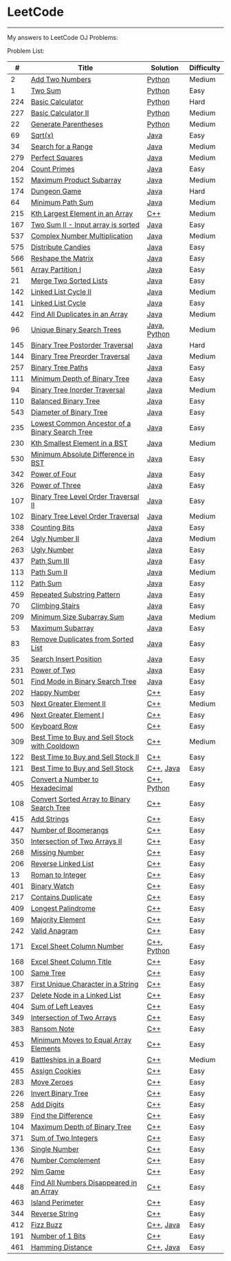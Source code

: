 # LeetCode
-----
  My answers to LeetCode OJ Problems:
	
  Problem List:

| # | Title | Solution | Difficulty |
|---| ----- | -------- | ---------- |
|2|[Add Two Numbers](https://leetcode.com/problems/add-two-numbers/) | [Python](./algorithms/python/2_add_two_numbers/add_two_numbers.py)| Medium |
|1|[Two Sum](https://leetcode.com/problems/two-sum/) | [Python](./algorithms/python/1_two_sum/two_sum.py)|Easy|
|224|[Basic Calculator](https://leetcode.com/problems/basic-calculator/) | [Python](./algorithms/python/224_basic_calculator/basic_calculator.py)|Hard|
|227|[Basic Calculator II](https://leetcode.com/problems/basic-calculator-ii/) | [Python](./algorithms/python/227_basic_calculator_ii/basic_calculator_ii.py)|Medium|
|22|[Generate Parentheses](https://leetcode.com/problems/generate-parentheses/) | [Python](./algorithms/python/22_generate_parentheses/generate_parentheses.py)|Medium|
|69|[Sqrt(x)](https://leetcode.com/problems/sqrtx/) | [Java](./algorithms/java/69_sqrt_x/sqrt_x.java)|Easy|
|34|[Search for a Range](https://leetcode.com/problems/search-for-a-range/) | [Java](./algorithms/java/34_search_for_a_range/search_for_a_range.java)|Medium|
|279|[Perfect Squares](https://leetcode.com/problems/perfect-squares/) | [Java](./algorithms/java/279_perfect_squares/perfect_squares.java)|Medium|
|204|[Count Primes](https://leetcode.com/problems/count-primes/) | [Java](./algorithms/java/204_count_primes/count_primes.java)|Easy|
|152|[Maximum Product Subarray](https://leetcode.com/submissions/detail/) | [Java](./algorithms/java/152_maximum_product_subarray/maximum_product_subarray.java)|Medium|
|174|[Dungeon Game](https://leetcode.com/problems/dungeon-game/) | [Java](./algorithms/java/174_dungeon_game/dungeon_game.java)|Hard|
|64|[Minimum Path Sum](https://leetcode.com/problems/minimum-path-sum/) | [Java](./algorithms/java/64_minimum_path_sum/minimum_path_sum.java)|Medium|
|215|[Kth Largest Element in an Array](https://leetcode.com/problems/kth-largest-element-in-an-array/) | [C++](./algorithms/cpp/215_kth_largest_element_in_an_array/215_kth_largest_element_in_an_array.cpp)|Medium|
|167|[Two Sum II - Input array is sorted](https://leetcode.com/problems/two-sum-ii-input-array-is-sorted/) | [Java](./algorithms/java/167_two_Sum_II/)|Easy|
|537|[Complex Number Multiplication](https://leetcode.com/problems/complex-number-multiplication/) | [Java](./algorithms/java/537_complex_number_multiplication/)|Medium|
|575|[Distribute Candies](https://leetcode.com/problems/distribute-candies/) | [Java](./algorithms/java/575_distribute_candies/)|Easy|
|566|[Reshape the Matrix](https://leetcode.com/problems/reshape-the-matrix/) | [Java](./algorithms/java/566_reshape_the_matrix/)|Easy|
|561|[Array Partition I](https://leetcode.com/problems/array-partition-i/) | [Java](./algorithms/java/561_array_partition_I/)|Easy|
|21|[Merge Two Sorted Lists](https://leetcode.com/problems/merge-two-sorted-lists/) | [Java](./algorithms/java/21_merge_two_sorted_lists/)|Easy|
|142|[Linked List Cycle II](https://leetcode.com/problems/linked-list-cycle-ii/) | [Java](./algorithms/java/142_linked_list_cycle_II/)|Medium|
|141|[Linked List Cycle](https://leetcode.com/problems/linked-list-cycle/) | [Java](./algorithms/java/141_linked_list_cycle/)|Easy|
|442|[Find All Duplicates in an Array](https://leetcode.com/problems/find-all-duplicates-in-an-array/) | [Java](./algorithms/java/442_find_all_duplicates_in_an_array/)|Medium|
|96|[Unique Binary Search Trees](https://leetcode.com/problems/unique-binary-search-trees/) | [Java](./algorithms/java/96_unique_binary_search_trees/), [Python](./algorithms/python/96_unique_binary_search_trees/unique_binary_search_trees.py/)|Medium|
|145|[Binary Tree Postorder Traversal](https://leetcode.com/problems/binary-tree-postorder-traversal/) | [Java](./algorithms/java/145_binary_tree_postorder_traversal/)|Hard|
|144|[Binary Tree Preorder Traversal](https://leetcode.com/problems/binary-tree-preorder-traversal/) | [Java](./algorithms/java/144_binary_tree_preorder_traversal/)|Medium|
|257|[Binary Tree Paths](https://leetcode.com/problems/binary-tree-paths/) | [Java](./algorithms/java/257_binary_tree_paths/)|Easy|
|111|[Minimum Depth of Binary Tree](https://leetcode.com/problems/minimum-depth-of-binary-tree/) | [Java](./algorithms/java/111_minimum_depth_of_binary_tree/)|Easy|
|94|[Binary Tree Inorder Traversal](https://leetcode.com/problems/binary-tree-inorder-traversal/) | [Java](./algorithms/java/94_binary_tree_inorder_traversal/)|Medium|
|110|[Balanced Binary Tree](https://leetcode.com/problems/balanced-binary-tree/) | [Java](./algorithms/java/110_balanced_binary_tree/)|Easy|
|543|[Diameter of Binary Tree](https://leetcode.com/problems/diameter-of-binary-tree/) | [Java](./algorithms/java/543_diameter_of_binary_tree/)|Easy|
|235|[Lowest Common Ancestor of a Binary Search Tree](https://leetcode.com/problems/lowest-common-ancestor-of-a-binary-search-tree/) | [Java](./algorithms/java/235_lowest_common_ancestor_of_a_binary_search_tree/)|Easy|
|230|[Kth Smallest Element in a BST](https://leetcode.com/problems/kth-smallest-element-in-a-bst/) | [Java](./algorithms/java/230_kth_smallest_element_in_a_BST/)|Medium|
|530|[Minimum Absolute Difference in BST](https://leetcode.com/problems/minimum-absolute-difference-in-bst/) | [Java](./algorithms/java/530_minimum_absolute_difference_in_BST/)|Easy|
|342|[Power of Four](https://leetcode.com/problems/power-of-four/) |[Java](./algorithms/java/342_power_of_four/)|Easy|
|326|[Power of Three](https://leetcode.com/problems/power-of-three/) | [Java](./algorithms/java/326_power_of_three/)|Easy|
|107|[Binary Tree Level Order Traversal II](https://leetcode.com/problems/binary-tree-level-order-traversal-ii/) | [Java](./algorithms/java/107_binary_tree_level_order_traversal_II/)|Easy|
|102|[Binary Tree Level Order Traversal](https://leetcode.com/problems/binary-tree-level-order-traversal/) | [Java](./algorithms/java/102_binary_tree_level_order_traversal/)|Medium|
|338|[Counting Bits](https://leetcode.com/problems/counting-bits/) | [Java](./algorithms/java/338_counting_bits/)|Easy|
|264|[Ugly Number II](https://leetcode.com/problems/ugly-number-ii/) | [Java](./algorithms/java/264_ugly_number_II/)|Medium|
|263|[Ugly Number](https://leetcode.com/problems/ugly-number/) | [Java](./algorithms/java/263_ugly_number/)|Easy|
|437|[Path Sum III](https://leetcode.com/problems/path-sum-iii/) | [Java](./algorithms/java/437_path_sum_III/)|Easy|
|113|[Path Sum II](https://leetcode.com/problems/path-sum-ii/) | [Java](./algorithms/java/113_path_sum_II/)|Medium|
|112|[Path Sum](https://leetcode.com/problems/path-sum/) | [Java](./algorithms/java/112_path_sum/)|Easy|
|459|[Repeated Substring Pattern](https://leetcode.com/problems/repeated-substring-pattern/) | [Java](./algorithms/java/459_repeated_substring_pattern/)|Easy|
|70|[Climbing Stairs](https://leetcode.com/problems/climbing-stairs/) | [Java](./algorithms/java/70_climbing_stairs/)|Easy|
|209|[Minimum Size Subarray Sum](https://leetcode.com/problems/minimum-size-subarray-sum/) | [Java](./algorithms/java/209_minimum_size_subarray_sum/)|Medium|
|53|[Maximum Subarray](https://leetcode.com/problems/maximum-subarray/) | [Java](./algorithms/java/53_maximum_subarray/)|Easy|
|83|[Remove Duplicates from Sorted List](https://leetcode.com/problems/remove-duplicates-from-sorted-list/) | [Java](./algorithms/java/83_remove_duplicates_from_sorted_list/)|Easy|
|35|[Search Insert Position](https://leetcode.com/problems/search-insert-position/) | [Java](./algorithms/java/35_search_insert_position/)|Easy|
|231|[Power of Two](https://leetcode.com/problems/power-of-two/) | [Java](./algorithms/java/231_power_of_two/)|Easy|
|501|[Find Mode in Binary Search Tree](https://leetcode.com/problems/find-mode-in-binary-search-tree/) | [Java](./algorithms/java/501_find_mode_in_binary_search_tree/)|Easy|
|202|[Happy Number](https://leetcode.com/problems/happy-number/) | [C++](./algorithms/cpp/202_happy_number/)|Easy|
|503|[Next Greater Element II](https://leetcode.com/problems/next-greater-element-ii/) | [C++](./algorithms/cpp/503_next_greater_element_II/)|Medium|
|496|[Next Greater Element I](https://leetcode.com/problems/next-greater-element-i/) | [C++](./algorithms/cpp/496_next_greater_element_I/)|Easy|
|500|[Keyboard Row](https://leetcode.com/problems/keyboard-row/) | [C++](./algorithms/cpp/500_keyboard_row/)|Easy|
|309|[Best Time to Buy and Sell Stock with Cooldown](https://leetcode.com/problems/best-time-to-buy-and-sell-stock-with-cooldown/) | [C++](./algorithms/cpp/309_best_time_to_buy_and_sell_stock_with_cooldown/)|Medium|
|122|[Best Time to Buy and Sell Stock II](https://leetcode.com/problems/best-time-to-buy-and-sell-stock-ii/) | [C++](./algorithms/cpp/122_best_time_to_buy_and_sell_stock_II/)|Easy|
|121|[Best Time to Buy and Sell Stock](https://leetcode.com/problems/best-time-to-buy-and-sell-stock/) | [C++](./algorithms/cpp/121_best_time_to_buy_and_sell_stock/), [Java](./algorithms/java/121_best_time_to_buy_and_sell_stock/best_time_to_buy_and_sell_stock.java)|Easy|
|405|[Convert a Number to Hexadecimal](https://leetcode.com/problems/convert-a-number-to-hexadecimal/) | [C++](./algorithms/cpp/405_convert_a_number_to_hexadecimal/), [Python](./algorithms/python/405_convert_a_number_to_hexadecimal/convert_a_number_to_hexadecimal.py)|Easy|
|108|[Convert Sorted Array to Binary Search Tree](https://leetcode.com/problems/convert-sorted-array-to-binary-search-tree/) | [C++](./algorithms/cpp/108_convert_sorted_array_to_binary_search_tree/)|Easy|
|415|[Add Strings](https://leetcode.com/problems/add-strings/) | [C++](./algorithms/cpp/415_add_strings/)|Easy|
|447|[Number of Boomerangs](https://leetcode.com/problems/number-of-boomerangs/) | [C++](./algorithms/cpp/447_number_of_boomerangs/)|Easy|
|350|[Intersection of Two Arrays II](https://leetcode.com/problems/intersection-of-two-arrays-ii/) | [C++](./algorithms/cpp/350_intersection_of_two_arrays_II/)|Easy|
|268|[Missing Number](https://leetcode.com/problems/missing-number/) | [C++](./algorithms/cpp/268_missing_number/)|Easy|
|206|[Reverse Linked List](https://leetcode.com/problems/reverse-linked-list/) | [C++](./algorithms/cpp/206_reverse_linked_list/)|Easy|
|13|[Roman to Integer](https://leetcode.com/problems/roman-to-integer/) | [C++](./algorithms/cpp/13_roman_to_integer/)|Easy|
|401|[Binary Watch](https://leetcode.com/problems/binary-watch/) | [C++](./algorithms/cpp/401_binary_watch/)|Easy|
|217|[Contains Duplicate](https://leetcode.com/problems/contains-duplicate/) | [C++](./algorithms/cpp/217_contains_duplicate/)|Easy|
|409|[Longest Palindrome](https://leetcode.com/problems/longest-palindrome/) | [C++](./algorithms/cpp/409_longest_palindrome/)|Easy|
|169|[Majority Element](https://leetcode.com/problems/majority-element/) | [C++](./algorithms/cpp/169_majority_element/)|Easy|
|242|[Valid Anagram](https://leetcode.com/problems/valid-anagram/) | [C++](./algorithms/cpp/242_valid_anagram/)|Easy|
|171|[Excel Sheet Column Number](https://leetcode.com/problems/excel-sheet-column-number/) | [C++](./algorithms/cpp/171_excel_sheet_column_number/), [Python](./algorithms/python/171_excel_sheet_column_number/excel_sheet_column_number.py) |Easy|
|168|[Excel Sheet Column Title](https://leetcode.com/problems/excel-sheet-column-title/) | [C++](./algorithms/cpp/168_excel_sheet_column_title/)|Easy|
|100|[Same Tree](https://leetcode.com/problems/same-tree/) | [C++](./algorithms/cpp/100_same_tree/)|Easy|
|387|[First Unique Character in a String](https://leetcode.com/problems/first-unique-character-in-a-string/) | [C++](./algorithms/cpp/387_first_unique_character_in_a_string/)|Easy|
|237|[Delete Node in a Linked List](https://leetcode.com/problems/delete-node-in-a-linked-list/) | [C++](./algorithms/cpp/237_delete_node_in_a_linked_list/)|Easy|
|404|[Sum of Left Leaves](https://leetcode.com/problems/sum-of-left-leaves/) | [C++](./algorithms/cpp/404_sum_of_left_leaves/)|Easy|
|349|[Intersection of Two Arrays](https://leetcode.com/problems/intersection-of-two-arrays/) | [C++](./algorithms/cpp/349_intersection_of_two_arrays/)|Easy|
|383|[Ransom Note](https://leetcode.com/problems/ransom-note/) | [C++](./algorithms/cpp/383_ransom_note/)|Easy|
|453|[Minimum Moves to Equal Array Elements](https://leetcode.com/problems/minimum-moves-to-equal-array-elements/) | [C++](./algorithms/cpp/453_minimum_moves_to_equal_array_elements/)|Easy|
|419|[Battleships in a Board](https://leetcode.com/problems/battleships-in-a-board/) | [C++](./algorithms/cpp/419_battleships_in_a_board/)|Medium|
|455|[Assign Cookies](https://leetcode.com/problems/assign-cookies/) | [C++](./algorithms/cpp/455_assign_cookies/)|Easy|
|283|[Move Zeroes](https://leetcode.com/problems/move-zeroes/) | [C++](./algorithms/cpp/283_move_zeroes/)|Easy|
|226|[Invert Binary Tree](https://leetcode.com/problems/invert-binary-tree/) | [C++](./algorithms/cpp/226_invert_binary_tree/)|Easy|
|258|[Add Digits](https://leetcode.com/problems/add-digits/) | [C++](./algorithms/cpp/258_add_digits/)|Easy|
|389|[Find the Difference](https://leetcode.com/problems/find-the-difference/) | [C++](./algorithms/cpp/389_find_the_difference/)|Easy|
|104|[Maximum Depth of Binary Tree](https://leetcode.com/problems/maximum-depth-of-binary-tree/) | [C++](./algorithms/cpp/104_maximum_depth_of_binary_tree/)|Easy|
|371|[Sum of Two Integers](https://leetcode.com/problems/sum-of-two-integers/) | [C++](./algorithms/cpp/371_sum_of_two_integers/)|Easy|
|136|[Single Number](https://leetcode.com/problems/single-number/) | [C++](./algorithms/cpp/136_single_number/)|Easy|
|476|[Number Complement](https://leetcode.com/problems/number-complement/) | [C++](./algorithms/cpp/476_number_complement/)|Easy|
|292|[Nim Game](https://leetcode.com/problems/nim-game/) | [C++](./algorithms/cpp/292_nim_game/)|Easy|
|448|[Find All Numbers Disappeared in an Array](https://leetcode.com/problems/find-all-numbers-disappeared-in-an-array/) | [C++](./algorithms/cpp/448_find_all_numbers_disappeared_in_an_array/)|Easy|
|463|[Island Perimeter](https://leetcode.com/problems/island-perimeter/) | [C++](./algorithms/cpp/463_island_perimeter/)|Easy|
|344|[Reverse String](https://leetcode.com/problems/reverse-string/) | [C++](./algorithms/cpp/344_reverse_string/)|Easy|
|412|[Fizz Buzz](https://leetcode.com/problems/fizz-buzz/) | [C++](./algorithms/cpp/412_fizz_buzz/), [Java](./algorithms/java/412_fizz_buzz/)|Easy|
|191|[Number of 1 Bits](https://leetcode.com/problems/number-of-1-bits/) | [C++](./algorithms/cpp/191_number_of_1_bits/)|Easy|
|461|[Hamming Distance](https://leetcode.com/problems/hamming-distance/) | [C++](./algorithms/cpp/461_hamming_distance/), [Java](./algorithms/java/461_hamming_distance/)|Easy|